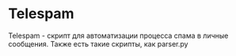 # Telespam

Telespam - скрипт для автоматизации процесса спама в личные сообщения. Также есть такие скрипты, как parser.py
